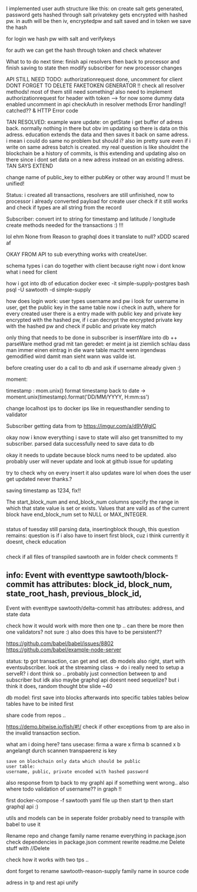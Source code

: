 I implemented user auth structure like this:
on create salt gets generated, password gets hashed through salt
privatekey gets encrypted with hashed pw. 
in auth will be then iv, encryptedpw and salt saved and in token we save the hash

for login we hash pw with salt and verifykeys

for auth we can get the hash through token and check whatever

What to to do next time:
    finish api resolvers
    then back to processor and finish saving to state
    then modify subscriber for new processor changes

API STILL NEED TODO: 
    authorizationrequest done, uncomment for client DONT FORGET TO DELETE FAKETOKEN GENERATOR !!
    check all resolver methods! most of them still need something!
    also need to implement authorizationrequest for header with token -->
            for now some dummy data enabled
    uncomment in api checkAuth in resolver methods
    Error handling!! catched?? & HTTP Error code

TAN RESOLVED:
    example ware update: on getState i get buffer of adress back. normally nothing in there but obv im updating so there is data on this adress. education extends the data and then saves it back on same adress. i mean i could do same no problem but should i? also im pretty sure even if i write on same adress batch is created. my real question is like shouldnt the blockchain be a history of commits, is this extending and updating also on there since i dont set data on a new adress instead on an existing adress.
    TAN SAYS EXTEND


change name of public_key to either pubKey or other way around !! must be unified!


Status: i created all transactions, resolvers are still unfinished, now to processor 
i already converted payload for create user check if it still works and check if types are all string from the record

Subscriber: convert int to string for timestamp and latitude / longitude
create methods needed for the transactions :) !!!

lol ehm None from Reason to graphql does it translate to null? xDDD scared af

OKAY FROM API to sub everything works with createUser.

schema types i can do together with client because right now i dont know what i need for client

how i got into db of education
docker exec -it simple-supply-postgres bash
psql -U sawtooth -d simple-supply

how does login work: user types username and pw
i look for username in user, get the public key in the same table
now i check in auth, where for every created user there is a entry made with public key and private key encrypted with the hashed pw,
if i can decrypt the encrypted private key with the hashed pw and check if public and private key match



only thing that needs to be done in subscriber is insertWare into db ++ parseWare method
grad mit tan geredet:
er meint ja ist ziemlich schlau dass man immer einen eintrag in die ware table macht wenn irgendwas gemodified wird damit man sieht wann was valide ist.

before creating user do a call to db and ask if username already given :)

moment:

timestamp : mom.unix()
format timestamp back to date -> moment.unix(timestamp).format('DD/MM/YYYY, H:mm:ss')


change localhost ips to docker ips like in requesthandler sending to validator

Subscriber getting data from tp
https://imgur.com/a/d9VWglC

okay now i know everything i save to state will also get transmitted to my subscriber.
parsed data successfully need to save data to db

okay it needs to update because block nums need to be updated.
also probably user will never update and look at github issue for updating

try to check why on every insert it also updates ware lol
when does the user get updated never thanks.?

saving timestamp as 1234, fix!!

The start_block_num and end_block_num columns specify the range in which that state value is set or exists. Values that
are valid as of the current block have end_block_num set to NULL or MAX_INTEGER.

#####
status of tuesday
still parsing data, insertingblock though,
this question remains: question is if i also have to insert first block, cuz i think currently it doesnt, check education

#####

check if all files of transpiled sawtooth are in folder
check comments !!


info: 
Event with eventtype sawtooth/block-commit has attributes:
block_id, block_num, state_root_hash, previous_block_id,
----
Event with eventtype sawtooth/delta-commit has attributes:
address, and state data 




check how it would work with more then one tp .. 
can there be more then one validators? not sure :)
also does this have to be persistent?? 

https://github.com/babel/babel/issues/8802
https://github.com/babel/example-node-server


status: 
tp got transaction, can get and set. 
db models also right, 
start with eventsubscriber.
look at the streaming class -> do i really need to setup a serveR? i dont think so .. probably just connection between tp and subscriber but idk
also maybe graphql api doesnt need sequelize? but i think it does, random thought
btw slide ~40


db model: first save into blocks
          afterwards into specific tables
          tables below tables have to be inited first 


share code from repos .. 

https://demo.bitwise.io/fish/#!/
check if other exceptions from tp are also in the invalid transaction section.

what am i doing here?
    tans usecase: firma a ware x
    firma b scanned x 
    b angelangt durch scannen
    transpaerenz is key 

    save on blockchain only data which should be public
    user table:
    username, public, private encoded with hashed password 


also response from tp back to my graphl api if something went wrong..
also where todo validation of username?? in graph !!



first docker-compose -f sawtooth yaml file up
then start tp
then start graphql api :)


utils and models can be in seperate folder probably need to transpile with babel to use it

Rename repo and change family name
rename everything in package.json
check dependencies in package.json
comment
rewrite readme.me
Delete stuff with //Delete

check how it works with two tps ..
 

dont forget to rename sawtooth-reason-supply family name in source code

adress in tp and rest api unify